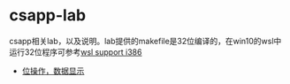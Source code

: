 # csapp-lab
 csapp相关lab，以及说明。lab提供的makefile是32位编译的，在win10的wsl中运行32位程序可参考[wsl support i386](https://github.com/Microsoft/WSL/issues/2468)
* [位操作，数据显示](datalab/datalab.md)
